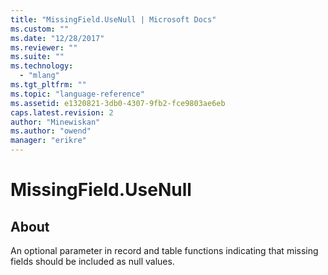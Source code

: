 ```yaml
---
title: "MissingField.UseNull | Microsoft Docs"
ms.custom: ""
ms.date: "12/28/2017"
ms.reviewer: ""
ms.suite: ""
ms.technology: 
  - "mlang"
ms.tgt_pltfrm: ""
ms.topic: "language-reference"
ms.assetid: e1320821-3db0-4307-9fb2-fce9803ae6eb
caps.latest.revision: 2
author: "Minewiskan"
ms.author: "owend"
manager: "erikre"
---
```

# MissingField.UseNull
## About
An optional parameter in record and table functions indicating that missing fields should be included as null values.

